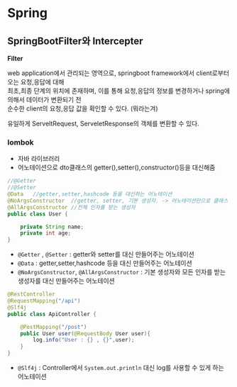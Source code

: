# Spring
## SpringBootFilter와 Intercepter

**Filter**

web application에서 관리되는 영역으로, springboot framework에서 client로부터 오는 요청,응답에 대해  
최초,최종 단계의 위치에 존재하며, 이를 통해 요청,응답의 정보를 변경하거나 spring에 의해서 데이터가 변환되기 전  
순수한 client의 요청,응답 값을 확인할 수 있다. (뭐라는겨)

유일하게 ServeltRequest, ServeletResponse의 객체를 변환할 수 있다.

### lombok

* 자바 라이브러리
* 어노테이션으로 dto클래스의 getter(),setter(),constructor()등을 대신해줌

```java
//@Getter
//@Setter
@Data   //getter,setter,hashcode 등을 대신하는 어노테이션
@NoArgsConstructor  //getter, setter, 기본 생성자. -> 어노테이션만으로 클래스 내부에 따로 만들지 않아도 생성됨
@AllArgsConstructor //전체 인자를 받는 생성자
public class User {

    private String name;
    private int age;
}
```

* `@Getter` , `@Setter`  : getter와 setter를 대신 만들어주는 어노테이션
* `@Data` : getter,setter,hashcode 등을 대신 만들어주는 어노테이션
* `@NoArgsConstructor`, `@AllArgsConstructor` : 기본 생성자와 모든 인자를 받는 생성자를 대신 만들어주는 어노테이션


```java
@RestController
@RequestMapping("/api")
@Slf4j
public class ApiController {

    @PostMapping("/post")
    public User user(@RequestBody User user){
        log.info("User : {} , {}",user);
    }
}
```

* `@Slf4j` : Controller에서 `System.out.println` 대신 log를 사용할 수 있게 하는 어노테이션
